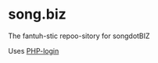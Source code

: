 song.biz
========

The fantuh-stic repoo-sitory for songdotBIZ

Uses [PHP-login](https://github.com/panique/php-login)